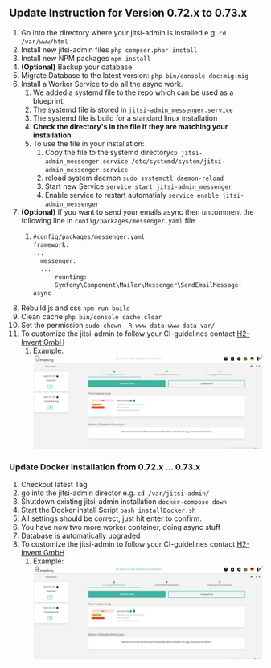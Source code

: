 ## Update Instruction for Version 0.72.x to 0.73.x
1. Go into the directory where your jitsi-admin is installed e.g. `cd /var/www/html`
2. Install new jitsi-admin files `php compser.phar install`
3. Install new NPM packages `npm install`
4. __(Optional)__ Backup your database
5. Migrate Database to the latest version: `php bin/console doc:mig:mig`
6. Install a Worker Service to do all the async work.
   1. We added a systemd file to the repo which can be used as a blueprint.
   2. The systemd file is stored in [`jitsi-admin_messenger.service`](jitsi-admin_messenger.service)
   3. The systemd file is build for a standard linux installation
   4. __Check the directory's in the file if they are matching your installation__
   5. To use the file in your installation:
      1. Copy the file to the systemd directory`cp jitsi-admin_messenger.service /etc/systemd/system/jitsi-admin_messenger.service`
      2. reload system daemon `sudo systemctl daemon-reload`
      3. Start new Service `service start jitsi-admin_messenger`
      4. Enable service to restart automatialy `service enable jitsi-admin_messenger`
7. __(Optional)__ If you want to send your emails async then uncomment the following line in `config/packages/messenger.yaml` file
   1. ```
      #config/packages/messenger.yaml
      framework:
      ...
        messenger:
        ...
            rounting:
            Symfony\Component\Mailer\Messenger\SendEmailMessage:  async
      ```
8. Rebuild js and css `npm run build`
9. Clean cache `php bin/console cache:clear`
10. Set the permission `sudo chown -R www-data:www-data var/`
11. To customize the jitsi-admin to follow your CI-guidelines contact [H2-Invent GmbH](mailto:info@h2-invent.com)
    1. Example:![Screenshot customized jitsi-admin](docs/images/screenshot_CI.png)

### Update Docker installation from 0.72.x ... 0.73.x

1. Checkout latest Tag 
2. go into the jitsi-admin director e.g. `cd /var/jitsi-admin/`
3. Shutdown existing jitsi-admin installation `docker-compose down`
4. Start the Docker install Script `bash installDocker.sh`
5. All settings should be correct, just hit enter to confirm.
6. You have now two more worker container, doing async stuff
7. Database is automatically upgraded
8. To customize the jitsi-admin to follow your CI-guidelines contact [H2-Invent GmbH](mailto:info@h2-invent.com)
   1. Example:![Screenshot customized jitsi-admin](docs/images/screenshot_CI.png)